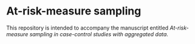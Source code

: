 # At-risk-measure sampling
This repository is intended to accompany the manuscript entitled *At-risk-measure sampling in case-control studies with aggregated data*.



